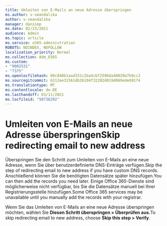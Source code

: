 ```yaml
---
title: Umleiten von E-Mails an neue Adresse überspringen
ms.author: v-smandalika
author: v-smandalika
manager: dansimp
ms.date: 02/23/2021
audience: Admin
ms.topic: article
ms.service: o365-administration
ROBOTS: NOINDEX, NOFOLLOW
localization_priority: Normal
ms.collection: Adm_O365
ms.custom:
- "9002531"
- "7375"
ms.openlocfilehash: 89c848b1aad331c2ba4cbf2596da48020e7b9cc2
ms.sourcegitcommit: 6312ee31561db36104f32282d019d069ede69174
ms.translationtype: MT
ms.contentlocale: de-DE
ms.lasthandoff: 03/11/2021
ms.locfileid: "50736292"
---
```

# <a name="skip-redirecting-email-to-new-address"></a><span data-ttu-id="c7e0b-102">Umleiten von E-Mails an neue Adresse überspringen</span><span class="sxs-lookup"><span data-stu-id="c7e0b-102">Skip redirecting email to new address</span></span>

<span data-ttu-id="c7e0b-103">Überspringen Sie den Schritt zum Umleiten von E-Mails an eine neue Adresse, wenn Sie über benutzerdefinierte DNS-Einträge verfügen.</span><span class="sxs-lookup"><span data-stu-id="c7e0b-103">Skip the step of redirecting email to new address if you have custom DNS records.</span></span> <span data-ttu-id="c7e0b-104">Anschließend können Sie die benötigten Datensätze später hinzufügen.</span><span class="sxs-lookup"><span data-stu-id="c7e0b-104">You can then add the records you need later.</span></span> <span data-ttu-id="c7e0b-105">Einige Office 365-Dienste sind möglicherweise nicht verfügbar, bis Sie die Datensätze manuell bei Ihrer Registrierungsstelle hinzufügen.</span><span class="sxs-lookup"><span data-stu-id="c7e0b-105">Some Office 365 services may be unavailable until you manually add the records with your registrar.</span></span>

<span data-ttu-id="c7e0b-106">Wenn Sie das Umleiten von E-Mails an eine neue Adresse überspringen möchten, wählen Sie **Diesen Schritt überspringen > Überprüfen aus.**</span><span class="sxs-lookup"><span data-stu-id="c7e0b-106">To skip redirecting email to new address, choose **Skip this step > Verify**.</span></span>